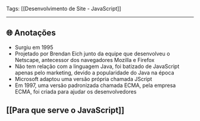 
Tags: [[Desenvolvimento de Site - JavaScript]]

----

## 🌐 Anotações

- Surgiu em 1995
- Projetado por Brendan Eich junto da equipe que desenvolveu o Netscape, antecessor dos navegadores Mozilla e Firefox
- Não tem relação com a linguagem Java, foi batizado de JavaScript apenas pelo marketing, devido a popularidade do Java na época
- Microsoft adaptou uma versão própria chamada JScript
- Em 1997, uma versão padronizada chamada ECMA, pela empresa ECMA, foi criada para ajudar os desenvolvedores
## [[Para que serve o JavaScript]]
